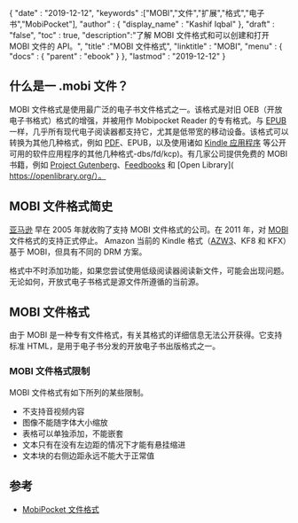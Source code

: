 {
  "date" : "2019-12-12",
  "keywords" :["MOBI","文件","扩展","格式","电子书","MobiPocket"],
  "author" : {
    "display_name" : "Kashif Iqbal"
},
  "draft" : "false",
  "toc" : true,
  "description":"了解 MOBI 文件格式和可以创建和打开 MOBI 文件的 API。",
  "title" :"MOBI 文件格式",
  "linktitle" : "MOBI",
  "menu" : {
    "docs" : {
      "parent" : "ebook"
}
},
  "lastmod" : "2019-12-12"
}

## 什么是一 .mobi 文件？

MOBI 文件格式是使用最广泛的电子书文件格式之一。该格式是对旧 OEB（开放电子书格式）格式的增强，并被用作 Mobipocket Reader 的专有格式。与 [EPUB](/zh/ebook/epub/) 一样，几乎所有现代电子阅读器都支持它，尤其是低带宽的移动设备。该格式可以转换为其他几种格式，例如 [PDF](/zh/pdf/)、EPUB，以及使用诸如 [Kindle 应用程序](https://www.amazon.com/kindle) 等公开可用的软件应用程序的其他几种格式-dbs/fd/kcp)。有几家公司提供免费的 MOBI 书籍，例如 [Project Gutenberg](https://www.gutenberg.org/)、[Feedbooks](http://www.feedbooks.com/) 和 [Open Library]( https://openlibrary.org/）。

## MOBI 文件格式简史

[亚马逊](https://www.amazon.com) 早在 2005 年就收购了支持 MOBI 文件格式的公司。在 2011 年，对 [MOBI](/zh/ebook/mobi/) 文件格式的支持正式停止。 Amazon 当前的 Kindle 格式（[AZW3](/zh/ebook/azw3/)、KF8 和 KFX）基于 MOBI，但具有不同的 DRM 方案。

格式中不时添加功能，如果您尝试使用低级阅读器阅读新文件，可能会出现问题。无论如何，开放式电子书格式是源文件所遵循的当前源。

## MOBI 文件格式

由于 MOBI 是一种专有文件格式，有关其格式的详细信息无法公开获得。它支持标准 HTML，是用于电子书分发的开放电子书出版格式之一。

### MOBI 文件格式限制

MOBI 文件格式有如下所列的某些限制。

* 不支持音视频内容
* 图像不能随字体大小缩放
* 表格可以单独添加，不能嵌套
* 文本只有在没有左边距的情况下才能有悬挂缩进
* 文本块的右侧边距永远不能大于正常值

## 参考

* [MobiPocket 文件格式](https://www.loc.gov/preservation/digital/formats/fdd/fdd000472.shtml)

